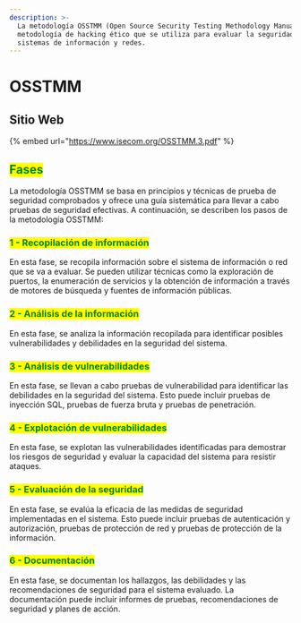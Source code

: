 ```yaml
---
description: >-
  La metodología OSSTMM (Open Source Security Testing Methodology Manual) es una
  metodología de hacking ético que se utiliza para evaluar la seguridad de los
  sistemas de información y redes.
---
```


# OSSTMM

## Sitio Web

{% embed url="https://www.isecom.org/OSSTMM.3.pdf" %}

## <mark style="color:green;">Fases</mark>

La metodología OSSTMM se basa en principios y técnicas de prueba de seguridad comprobados y ofrece una guía sistemática para llevar a cabo pruebas de seguridad efectivas. A continuación, se describen los pasos de la metodología OSSTMM:

### <mark style="color:green;">1 - Recopilación de información</mark>

En esta fase, se recopila información sobre el sistema de información o red que se va a evaluar. Se pueden utilizar técnicas como la exploración de puertos, la enumeración de servicios y la obtención de información a través de motores de búsqueda y fuentes de información públicas.

### <mark style="color:green;">2 - Análisis de la información</mark>

En esta fase, se analiza la información recopilada para identificar posibles vulnerabilidades y debilidades en la seguridad del sistema.

### <mark style="color:green;">3 - Análisis de vulnerabilidades</mark>

En esta fase, se llevan a cabo pruebas de vulnerabilidad para identificar las debilidades en la seguridad del sistema. Esto puede incluir pruebas de inyección SQL, pruebas de fuerza bruta y pruebas de penetración.

### <mark style="color:green;">4 - Explotación de vulnerabilidades</mark>

En esta fase, se explotan las vulnerabilidades identificadas para demostrar los riesgos de seguridad y evaluar la capacidad del sistema para resistir ataques.

### <mark style="color:green;">5 - Evaluación de la seguridad</mark>

En esta fase, se evalúa la eficacia de las medidas de seguridad implementadas en el sistema. Esto puede incluir pruebas de autenticación y autorización, pruebas de protección de red y pruebas de protección de la información.

### <mark style="color:green;">6 - Documentación</mark>

En esta fase, se documentan los hallazgos, las debilidades y las recomendaciones de seguridad para el sistema evaluado. La documentación puede incluir informes de pruebas, recomendaciones de seguridad y planes de acción.



